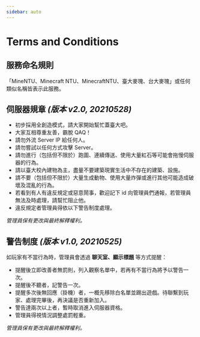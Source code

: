 ```yaml
---
sidebar: auto
---
```


# Terms and Conditions

## 服務命名規則

「MineNTU、Minecraft NTU、MinecraftNTU、臺大麥塊、台大麥塊」或任何類似名稱皆表示此服務。

## 伺服器規章 *(版本 v2.0, 20210528)*
- 初步採用全創造模式，請大家開始幫忙蓋臺大吧。
- 大家互相尊重友善，霸脫 QAQ！
- 請勿外流 Server IP 給任何人。
- 請勿嘗試以任何方式攻擊 Server。
- 請勿進行（包括但不限於）跑圖、連續傳送、使用大量紅石等可能會拖慢伺服器的行為。
- 請以臺大校內建物為主，盡量不要建築現實生活中不存在的建築、設施。
- 請不要（包括但不限於）大量生成動物、使用大量炸彈或進行其他可能造成破壞及混亂的行為。
- 若看到有人有違反規定或惡意鬧事，歡迎記下 id 向管理員們通報，若管理員無法及時處理，請幫忙阻止他。
- 違反規定者管理員得依以下警告制度處理。

*管理員保有更改與最終解釋權利。*

## 警告制度 *(版本 v1.0, 20210525)*
如玩家有不當行為時，管理員會透過 **聊天室、顯示標題** 等方式提醒：

- 提醒後立即改善者無罰則，列入觀察名單中，若再有不當行為將予以警告一次。
- 提醒後不聽者，記警告一次。
- 提醒多次後無回應（掛機）者，一概先移除白名單並踢出遊戲。待聯繫到玩家、處理完畢後，再決議是否重新加入。
- 警告達兩次以上者，暫時取消進入伺服器資格。
- 管理員得視情況調整處罰輕重。

*管理員保有更改與最終解釋權利。*